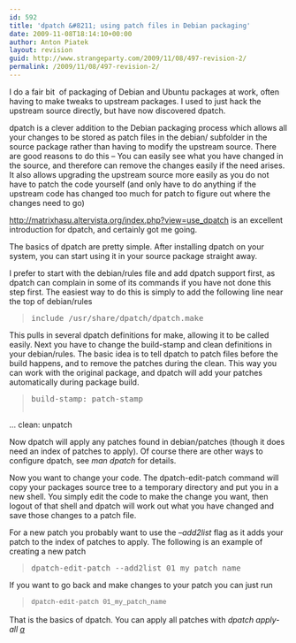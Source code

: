 ```yaml
---
id: 592
title: 'dpatch &#8211; using patch files in Debian packaging'
date: 2009-11-08T18:14:10+00:00
author: Anton Piatek
layout: revision
guid: http://www.strangeparty.com/2009/11/08/497-revision-2/
permalink: /2009/11/08/497-revision-2/
---
```

I do a fair bit  of packaging of Debian and Ubuntu packages at work, often having to make tweaks to upstream packages. I used to just hack the upstream source directly, but have now discovered dpatch.

dpatch is a clever addition to the Debian packaging process which allows all your changes to be stored as patch files in the debian/ subfolder in the source package rather than having to modify the upstream source. There are good reasons to do this &#8211; You can easily see what you have changed in the source, and therefore can remove the changes easily if the need arises. It also allows upgrading the upstream source more easily as you do not have to patch the code yourself (and only have to do anything if the upstream code has changed too much for patch to figure out where the changes need to go)

<http://matrixhasu.altervista.org/index.php?view=use_dpatch> is an excellent introduction for dpatch, and certainly got me going.

The basics of dpatch are pretty simple. After installing dpatch on your system, you can start using it in your source package straight away.

I prefer to start with the debian/rules file and add dpatch support first, as dpatch can complain in some of its commands if you have not done this step first. The easiest way to do this is simply to add the following line near the top of debian/rules

> <pre>include /usr/share/dpatch/dpatch.make</pre>

This pulls in several dpatch definitions for make, allowing it to be called easily. Next you have to change the build-stamp and clean definitions in your debian/rules. The basic idea is to tell dpatch to patch files before the build happens, and to remove the patches during the clean. This way you can work with the original package, and dpatch will add your patches automatically during package build.

> <pre>build-stamp: patch-stamp
... 
clean: unpatch</pre>

Now dpatch will apply any patches found in debian/patches (though it does need an index of patches to apply). Of course there are other ways to configure dpatch, see _man dpatch_ for details.

Now you want to change your code. The dpatch-edit-patch command will copy your packages source tree to a temporary directory and put you in a new shell. You simply edit the code to make the change you want, then logout of that shell and dpatch will work out what you have changed and save those changes to a patch file.

For a new patch you probably want to use the _&#8211;add2list_ flag as it adds your patch to the index of patches to apply. The following is an example of creating a new patch

> <pre>dpatch-edit-patch --add2list 01_my_patch_name</pre>

If you want to go back and make changes to your patch you can just run

> <pre style="font: normal normal normal 12px/18px Consolas, Monaco, 'Courier New', Courier, monospace;">dpatch-edit-patch 01_my_patch_name</pre>

That is the basics of dpatch. You can apply all patches with _dpatch apply-all <span style="text-decoration: underline;">a</span>_